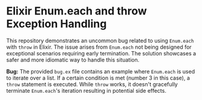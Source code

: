 # Elixir Enum.each and throw Exception Handling

This repository demonstrates an uncommon bug related to using `Enum.each` with `throw` in Elixir.  The issue arises from `Enum.each` not being designed for exceptional scenarios requiring early termination.  The solution showcases a safer and more idiomatic way to handle this situation.

**Bug:** The provided `bug.ex` file contains an example where `Enum.each` is used to iterate over a list.  If a certain condition is met (number 3 in this case), a `throw` statement is executed. While `throw` works, it doesn't gracefully terminate `Enum.each`'s iteration resulting in potential side effects.